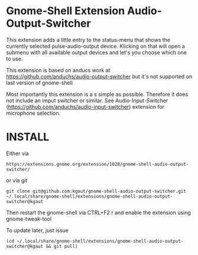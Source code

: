 Gnome-Shell Extension Audio-Output-Switcher
===========================================

This extension adds a little entry to the status-menu that shows the currently
selected pulse-audio-output device. Klicking on that will open a submenu with
all available output devices and let's you choose which one to use.

This extension is based on anducs work at https://github.com/anduchs/audio-output-switcher but it's not supported on last version of gnome-shell

Most importantly this extension is a s simple as possible. Therefore it does not
include an imput switcher or similar.
See Audio-Input-Switcher (https://github.com/anduchs/audio-input-switcher)
extension for microphone selection.

INSTALL
=======

Either via 

    https://extensions.gnome.org/extension/1028/gnome-shell-audio-output-switcher/

or via git

    git clone git@github.com:kgaut/gnome-shell-audio-output-switcher.git ~/.local/share/gnome-shell/extensions/gnome-shell-audio-output-switcher@kgaut

Then restart the gnome-shell via CTRL+F2 r and enable the extension using gnome-tweak-tool

To update later, just issue

    (cd ~/.local/share/gnome-shell/extensions/gnome-shell-audio-output-switcher@kgaut && git pull)
